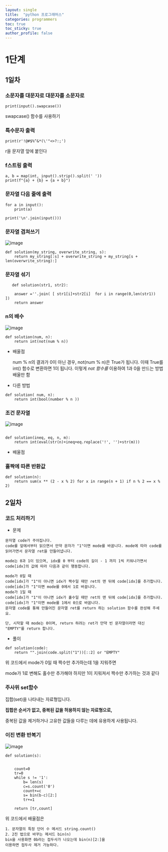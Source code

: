 ```yaml
---
layout: single
title:  "python 프로그래머스"
categories: programmers
toc: true
toc_sticky: true
author_profile: false
---
```

# 1단계

## 1일차

### 소문자를 대문자로 대문자를 소문자로

```
print(input().swapcase())
```

swapcase() 함수를 사용하기


###  특수문자 출력

```
print(r'!@#$%^&*(\'"<>?:;')
```

r을 문자열 앞에 붙인다


###  f스트링 출력

```
a, b = map(int, input().strip().split(' '))
print(f"{a} + {b} = {a + b}")
```

### 문자열 다음 줄에 출력

```
for a in input():
    print(a)
```

```
print('\n'.join(input()))
```


### 문자열 겹쳐쓰기

![image](https://github.com/Idealm99/idealm99.github.io/assets/112872986/1a77d77a-bbac-44fd-b803-2a16a9240df3)

```
def solution(my_string, overwrite_string, s):
    return my_string[:s] + overwrite_string + my_string[s + len(overwrite_string):]
```

###  문자열 섞기

```
   def solution(str1, str2):
    
    answer =''.join( [ str1[i]+str2[i]  for i in range(0,len(str1))  ])
    return answer
```


 ### n의 배수

![image](https://github.com/Idealm99/idealm99.github.io/assets/112872986/54ca781b-2b88-4f4d-afd5-18011850f0d4)

```
def solution(num, n):
    return int(not(num % n))
```

* 배울점 

     num % n의 결과가 0이 아닌 경우,
     not(num % n)은 True가 됩니다. 
     이때 True를 int() 함수로 변환하면 1이 됩니다.
     이렇게 *not 함수를* 이용하여 1과 0을 만드는 방법 배울만 함

* 다른 방법

```
def solution( num, n):
    return int(bool(number % n ))
```


### 조건 문자열

![image](https://github.com/Idealm99/idealm99.github.io/assets/112872986/0d6cddcd-0faf-4ede-8f61-d88b289545ea)

```

def solution(ineq, eq, n, m):
    return int(eval(str(n)+ineq+eq.replace('!', '')+str(m)))    
```

* 배울점


###  홀짝에 따른 반환값

```
def solution(n):
    return sum(x ** (2 - x % 2) for x in range(n + 1) if n % 2 == x % 2)
```

## 2일차

### 코드 처리하기

* 문제

```
문자열 code가 주어집니다.
code를 앞에서부터 읽으면서 만약 문자가 "1"이면 mode를 바꿉니다. mode에 따라 code를 읽어가면서 문자열 ret을 만들어냅니다.

mode는 0과 1이 있으며, idx를 0 부터 code의 길이 - 1 까지 1씩 키워나가면서 code[idx]의 값에 따라 다음과 같이 행동합니다.

mode가 0일 때
code[idx]가 "1"이 아니면 idx가 짝수일 때만 ret의 맨 뒤에 code[idx]를 추가합니다.
code[idx]가 "1"이면 mode를 0에서 1로 바꿉니다.
mode가 1일 때
code[idx]가 "1"이 아니면 idx가 홀수일 때만 ret의 맨 뒤에 code[idx]를 추가합니다.
code[idx]가 "1"이면 mode를 1에서 0으로 바꿉니다.
문자열 code를 통해 만들어진 문자열 ret를 return 하는 solution 함수를 완성해 주세요.

단, 시작할 때 mode는 0이며, return 하려는 ret가 만약 빈 문자열이라면 대신 "EMPTY"를 return 합니다.
```

* 풀이

```
def solution(code):
    return "".join(code.split("1"))[::2] or "EMPTY"
```
위 코드에서 mode가 0일 때 짝수만 추가하는데 1을 지워주면 

mode가 1로 변해도 홀수만 추가해야 하지만 1이 지워져서 짝수만 추가하는 것과 같다

### 주사위 set함수


집합(set)을 나타내는 자료형입니다. 

**집합은 순서가 없고, 중복된 값을 허용하지 않는 자료형으로,**

중복된 값을 제거하거나 고유한 값들을 다루는 데에 유용하게 사용됩니다.


### 이진 변환 반복기

![image](https://github.com/Idealm99/idealm99.github.io/assets/112872986/862fc5d6-661a-4d87-be13-0b3abc9bf143)


```
def solution(s):

    
    count=0
    tr=0
    while s != '1':
        b= len(s)
        c=s.count('0')
        count+=c
        s= bin(b-c)[2:]
        tr+=1
        
    return [tr,count]
```

위 코드에서 배울점은 

```
1. 문자열의 특정 단어 수 메서드 string.count()
2. 2진 법으로 바꾸는 메서드 bin(n)
bin을 사용화면 0b라는 접두사가 나오는데 bin(n)[2:]을
이용하면 접두사 제거 가능하다.
```
 

